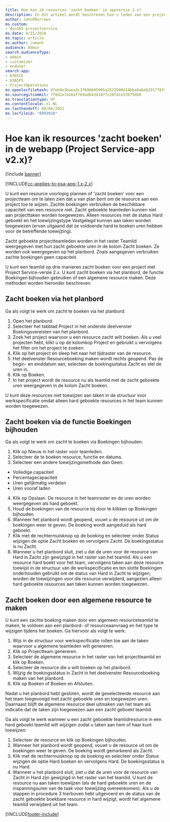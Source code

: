 ```yaml
---
title: Hoe kan ik resources 'zacht boeken' in appversie 2.x?
description: In dit artikel wordt beschreven hoe u leden van een projectteam zacht boekt met Project Service.
author: JohnPBurrows
ms.custom:
- dyn365-projectservice
ms.date: 8/21/2018
ms.topic: article
ms.author: rumant
audience: Admin
search.audienceType:
- admin
- customizer
- enduser
search.app:
- D365CE
- D365PS
- ProjectOperations
ms.openlocfilehash: d7eb9e3baea3c3f696845905a2522940d14bba8a8d42917f8fe1b90c7c443747
ms.sourcegitcommit: 7f8d1e7a16af769adb43d1877c28fdce53975db8
ms.translationtype: HT
ms.contentlocale: nl-NL
ms.lasthandoff: 08/06/2021
ms.locfileid: "6993910"
---
```

# <a name="how-do-i-soft-book-resources-in-the-web-app-project-service-app-v2x"></a>Hoe kan ik resources 'zacht boeken' in de webapp (Project Service-app v2.x)?

[!include [banner](../includes/psa-now-project-operations.md)]

[!INCLUDE[cc-applies-to-psa-app-1.x-2.x](../includes/cc-applies-to-psa-app-1x-2x.md)]

U kunt een resource voorlopig plannen of 'zacht boeken' voor een projectteam om te laten zien dat u van plan bent om de resource aan een project toe te wijzen. Zachte boekingen verbruiken de beschikbare capaciteit van een resource niet. Zacht geboekte teamleden kunnen niet aan projecttaken worden toegewezen. Alleen resources met de status Hard geboekt en het toewijzingstype Vastgelegd kunnen aan taken worden toegewezen (ervan uitgaand dat ze voldoende hard te boeken uren hebben voor de betreffende toewijzing).

Zacht geboekte projectteamleden worden in het raster Teamlid weergegeven met hun zacht geboekte uren in de kolom Zacht boeken. Ze worden ook weergegeven op het planbord. Zoals aangegeven verbruiken zachte boekingen geen capaciteit.

U kunt een teamlid op drie manieren zacht boeken voor een project met Project Service-versie 2.x. U kunt zacht boeken via het planbord, de functie Boekingen bijhouden gebruiken of een algemene resource maken. Deze methoden worden hieronder beschreven.

## <a name="soft-book-with-the-schedule-board"></a>Zacht boeken via het planbord

Ga als volgt te werk om zacht te boeken via het planbord: 
1. Open het planbord.
2. Selecteer het tabblad Project in het onderste deelvenster Boekingsvereisten van het planbord.
3. Zoek het project waarvoor u een resource zacht wilt boeken. Als u veel projecten hebt, klikt u op de kolomkop Project en gebruikt u vervolgens het filter om het project te zoeken.
4. Klik op het project en sleep het naar het tijdraster van de resource.
5. Het deelvenster Resourceboeking maken wordt rechts geopend. Pas de begin- en einddatum aan, selecteer de boekingsstatus Zacht en stel de uren in. 
6. Klik op Boeken.
7. In het project wordt de resource nu als teamlid met de zacht geboekte uren weergegeven in de kolom Zacht boeken.

U kunt deze resources niet toewijzen aan taken in de structuur voor werkspecificatie omdat alleen hard geboekte resources in het team kunnen worden toegewezen.

## <a name="soft-book-using-the-maintain-bookings-feature"></a>Zacht boeken via de functie Boekingen bijhouden

Ga als volgt te werk om zacht te boeken via Boekingen bijhouden:
1. Klik op Nieuw in het raster voor teamleden.
2. Selecteer de te boeken resource, functie en datums.
3. Selecteer een andere toewijzingsmethode dan Geen:
- Volledige capaciteit
- Percentagecapaciteit
- Uren gelijkmatig verdelen
- Uren vooraf laden
4. Klik op Opslaan. De resource in het teamraster en de uren worden weergegeven als hard geboekt.
5. Houd de boekingen van de resource bij door te klikken op Boekingen bijhouden.
6. Wanneer het planbord wordt geopend, vouwt u de resource uit om de boekingen weer te geven. De boeking wordt aangeduid als hard geboekt.
7. Klik met de rechtermuisknop op de boeking en selecteer onder Status wijzigen de optie Zacht boeken en vervolgens Zacht. De boekingsstatus is nu Zacht.
8. Wanneer u het planbord sluit, ziet u dat de uren voor de resource van Hard in Zacht zijn gewijzigd in het raster van het teamlid.
Als u een resource hard boekt voor het team, vervolgens taken aan deze resource toewijst in de structuur van de werkspecificatie en ten slotte Boekingen onderhouden gebruikt om de status van Hard in Zacht te wijzigen, worden de toewijzingen voor die resource verwijderd, aangezien alleen hard geboekte resources aan taken kunnen worden toegewezen.

## <a name="soft-book-by-creating-a-generic-resource"></a>Zacht boeken door een algemene resource te maken

U kunt een zachte boeking maken door een algemeen resourceteamlid te maken, te voldoen aan een planbord- of resourceaanvraag en het type te wijzigen tijdens het boeken.
Ga hiervoor als volgt te werk:

1. Wijs in de structuur voor werkspecificatie rollen toe aan de taken waarvoor u algemene teamleden wilt genereren.
2. Klik op Projectteam genereren.
3. Selecteer de algemene resource in het raster van het projectteamlid en klik op Boeken.
4. Selecteer de resource die u wilt boeken op het planbord.
5. Wijzig de boekingsstatus in Zacht in het deelvenster Resourceboeking maken van het planbord.
6. Klik op Boeken of Boeken en Afsluiten.

Nadat u het planbord hebt gesloten, wordt de geselecteerde resource aan het team toegevoegd met zacht geboekte uren en toegewezen uren. Daarnaast blijft de algemene resource deel uitmaken van het team als indicatie dat de taken zijn toegewezen aan een zacht geboekt teamlid.

Ga als volgt te werk wanneer u een zacht geboekte teamlidresource in een hard geboekt teamlid wilt wijzigen zodat u taken aan hem of haar kunt toewijzen:

1. Selecteer de resource en klik op Boekingen bijhouden.
2. Wanneer het planbord wordt geopend, vouwt u de resource uit om de boekingen weer te geven. De boeking wordt gemarkeerd als Zacht.
3. Klik met de rechtermuisknop op de boeking en selecteer onder Status wijzigen de optie Hard boeken en vervolgens Hard. De boekingsstatus is nu Hard.
4. Wanneer u het planbord sluit, ziet u dat de uren voor de resource van Zacht in Hard zijn gewijzigd in het raster van het teamlid. U kunt de resource nu aan taken toewijzen (als de hard geboekte uren en de inspanningsuren van de taak voor toewijzing overeenkomen). Als u de stappen in procedure 3 hierboven hebt uitgevoerd en de status van de zacht geboekte boekbare resource in hard wijzigt, wordt het algemene teamlid verwijderd uit het team.


[!INCLUDE[footer-include](../includes/footer-banner.md)]
